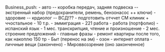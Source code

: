 Business_push:
        - авто -- коробка передач, задняя подвеска -- экстренный набор (предохранители, ремень, бензонасос ++ ключи)
        - здоровие -- крдиолог -- ВСД!??
            - подготовить отччет СМ клиник + ччостальное
            - 10 т.р.
        - эммиграция
            - 221 работа
                - работа (портфолио)
            - испанский язык
                - 1 мес. транскрипция, чтение и произношение
                - 2 мес. строение предложений - главные фразы
        - ремонт квартиры после того, как накоплю 150 тр
        - Быт (перенос на эм)
            - озон 
            - интернет оплата
            - личчные вещи (закончено)
        - Мироввоззрение (оно законченное)

